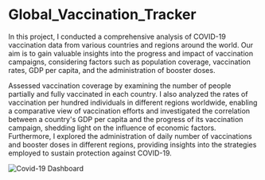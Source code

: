 # Global_Vaccination_Tracker

In this project, I conducted a comprehensive analysis of COVID-19 vaccination data from various countries and regions around the world. 
Our aim is to gain valuable insights into the progress and impact of vaccination campaigns, considering factors such as population coverage, vaccination rates, GDP per capita, and the administration of booster doses.

Assessed vaccination coverage by examining the number of people partially and fully vaccinated in each country. I also analyzed the rates of vaccination per hundred individuals in different regions worldwide, enabling a comparative view of vaccination efforts and investigated the correlation between a country's GDP per capita and the progress of its vaccination campaign, shedding light on the influence of economic factors. Furthermore, I explored the administration of daily number of vaccinations and booster doses in different regions, providing insights into the strategies employed to sustain protection against COVID-19. 

![Covid-19 Dashboard](https://github.com/Trishul07/Global_Vaccination_Tracker/assets/136287793/4939839d-371d-42c4-851d-7b26ff42875b)
